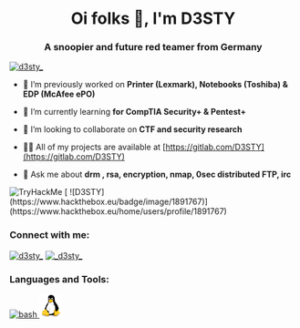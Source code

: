 <h1 align="center">Oi folks 👋, I'm D3STY</h1>
<h3 align="center">A snoopier and future red teamer from Germany</h3>

<p align="left"> <a href="https://twitter.com/d3sty_" target="blank"><img src="https://img.shields.io/twitter/follow/d3sty_?logo=twitter&style=for-the-badge" alt="d3sty_" /></a> </p>

- 🔭 I’m previously worked on **Printer (Lexmark), Notebooks (Toshiba) & EDP (McAfee ePO)**

- 🌱 I’m currently learning **for CompTIA Security+ & Pentest+**

- 👯 I’m looking to collaborate on **CTF and security research**

- 👨‍💻 All of my projects are available at [https://gitlab.com/D3STY](https://gitlab.com/D3STY)

- 💬 Ask me about **drm , rsa, encryption, nmap, 0sec distributed FTP, irc**

<img src="https://www.hackthebox.com/badge/image/1564172" alt="TryHackMe">
[ ![D3STY](https://www.hackthebox.eu/badge/image/1891767)](https://www.hackthebox.eu/home/users/profile/1891767)
<script src="https://tryhackme.com/badge/1891767"></script>

<h3 align="left">Connect with me:</h3>
<p align="left">
<a href="https://twitter.com/d3sty_" target="blank"><img align="center" src="https://raw.githubusercontent.com/rahuldkjain/github-profile-readme-generator/master/src/images/icons/Social/twitter.svg" alt="d3sty_" height="30" width="40" /></a>
<a href="https://instagram.com/_d3sty_" target="blank"><img align="center" src="https://raw.githubusercontent.com/rahuldkjain/github-profile-readme-generator/master/src/images/icons/Social/instagram.svg" alt="_d3sty_" height="30" width="40" /></a>
</p>

<h3 align="left">Languages and Tools:</h3>
<p align="left"> <a href="https://www.gnu.org/software/bash/" target="_blank" rel="noreferrer"> <img src="https://www.vectorlogo.zone/logos/gnu_bash/gnu_bash-icon.svg" alt="bash" width="40" height="40"/> </a> <a href="https://www.linux.org/" target="_blank" rel="noreferrer"> <img src="https://raw.githubusercontent.com/devicons/devicon/master/icons/linux/linux-original.svg" alt="linux" width="40" height="40"/> </a> </p>
